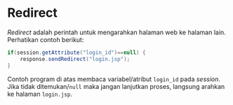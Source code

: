 # Redirect

_Redirect_ adalah perintah untuk mengarahkan halaman web ke halaman lain. Perhatikan contoh berikut:

```java
if(session.getAttribute("login_id")==null) {        
    response.sendRedirect("login.jsp");
}
```

Contoh program di atas membaca variabel/atribut `login_id` pada _session_. Jika tidak ditemukan/`null` maka jangan lanjutkan proses, langsung arahkan ke halaman `login.jsp`.